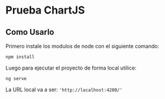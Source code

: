# Prueba ChartJS

## Como Usarlo

Primero instale los modulos de node con el siguiente comando:

`npm install` 

Luego para ejecutar el proyecto de forma local utilice:

`ng serve` 

La URL local va a ser: `'http://localhost:4200/'` 
